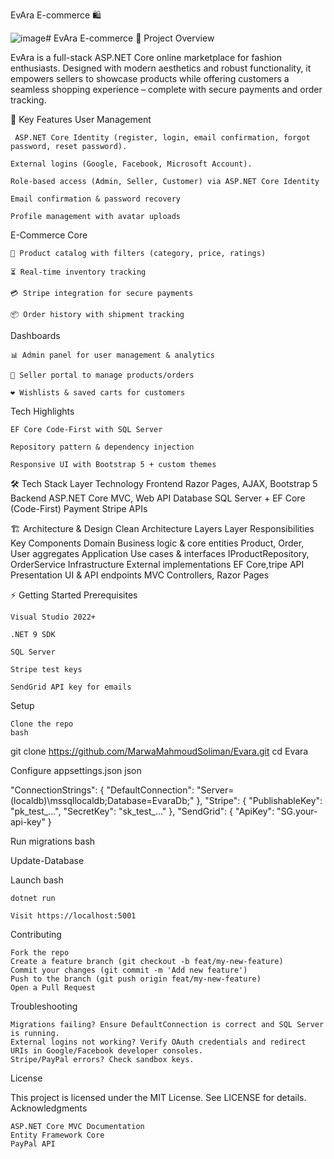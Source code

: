 EvAra E-commerce 🛍️

![image](https://github.com/user-attachments/assets/18c680e6-eb59-4bc7-92e9-c7da76974937)# EvAra E-commerce 🛒
Project Overview

EvAra is a full-stack ASP.NET Core online marketplace for fashion enthusiasts. Designed with modern aesthetics and robust functionality, it empowers sellers to showcase products while offering customers a seamless shopping experience – complete with secure payments and order tracking.

🌟 Key Features
User Management


     ASP.NET Core Identity (register, login, email confirmation, forgot password, reset password).
    
    External logins (Google, Facebook, Microsoft Account).

    Role-based access (Admin, Seller, Customer) via ASP.NET Core Identity

    Email confirmation & password recovery

    Profile management with avatar uploads

E-Commerce Core

    🛒 Product catalog with filters (category, price, ratings)

    ⏳ Real-time inventory tracking

    💳 Stripe integration for secure payments

    📦 Order history with shipment tracking

Dashboards

    📊 Admin panel for user management & analytics

    🏪 Seller portal to manage products/orders

    ❤️ Wishlists & saved carts for customers

Tech Highlights

    EF Core Code-First with SQL Server

    Repository pattern & dependency injection

    Responsive UI with Bootstrap 5 + custom themes

🛠️ Tech Stack
Layer	Technology
Frontend	Razor Pages, AJAX, Bootstrap 5
Backend	ASP.NET Core MVC, Web API
Database	SQL Server + EF Core (Code-First)
Payment	Stripe  APIs


🏗️ Architecture & Design
Clean Architecture Layers
Layer	Responsibilities	Key Components
Domain	Business logic & core entities	Product, Order, User aggregates
Application	Use cases & interfaces	IProductRepository, OrderService
Infrastructure	External implementations	EF Core,tripe API
Presentation	UI & API endpoints	MVC Controllers, Razor Pages


⚡ Getting Started
Prerequisites

    Visual Studio 2022+

    .NET 9 SDK

    SQL Server

    Stripe test keys

    SendGrid API key for emails

Setup

    Clone the repo
    bash

git clone https://github.com/MarwaMahmoudSoliman/Evara.git
cd Evara

Configure appsettings.json
json

"ConnectionStrings": {
  "DefaultConnection": "Server=(localdb)\\mssqllocaldb;Database=EvaraDb;"
},
"Stripe": {
  "PublishableKey": "pk_test_...",
  "SecretKey": "sk_test_..."
},
"SendGrid": {
  "ApiKey": "SG.your-api-key"
}

Run migrations
bash

Update-Database

Launch
bash

    dotnet run

    Visit https://localhost:5001

Contributing

    Fork the repo
    Create a feature branch (git checkout -b feat/my-new-feature)
    Commit your changes (git commit -m 'Add new feature')
    Push to the branch (git push origin feat/my-new-feature)
    Open a Pull Request

Troubleshooting

    Migrations failing? Ensure DefaultConnection is correct and SQL Server is running.
    External logins not working? Verify OAuth credentials and redirect URIs in Google/Facebook developer consoles.
    Stripe/PayPal errors? Check sandbox keys.

License

This project is licensed under the MIT License. See LICENSE for details.
Acknowledgments

    ASP.NET Core MVC Documentation
    Entity Framework Core
    PayPal API


